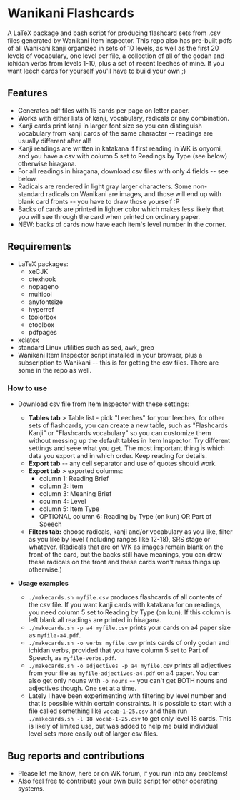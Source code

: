 # Wanikani Flashcards 

A LaTeX package and bash script for producing flashcard sets from .csv files generated by Wanikani Item inspector. This repo also has pre-built pdfs of all Wanikani kanji organized in sets of 10 levels, as well as the first 20 levels of vocabulary, one level per file, a collection of all of the godan and ichidan verbs from levels 1-10, plus a set of recent leeches of mine. If you want leech cards for yourself you'll have to build your own ;)

## Features

- Generates pdf files with 15 cards per page on letter paper.
- Works with either lists of kanji, vocabulary, radicals or any combination. 
- Kanji cards print kanji in larger font size so you can distinguish vocabulary from kanji cards of the same character -- readings are usually different after all!
- Kanji readings are written in katakana if first reading in WK is onyomi, and you have a csv with column 5 set to Readings by Type (see below) otherwise hiragana.
- For all readings in hiragana, download csv files with only 4 fields -- see below.
- Radicals are rendered in light gray larger characters. Some non-standard radicals on Wanikani are images, and those will end up with blank card fronts -- you have to draw those yourself :P
- Backs of cards are printed in lighter color which makes less likely that you will see through the card when printed on ordinary paper.
- NEW: backs of cards now have each item's level number in the corner.


## Requirements

- LaTeX packages:
  - xeCJK
  - ctexhook
  - nopageno
  - multicol
  - anyfontsize
  - hyperref
  - tcolorbox
  - etoolbox
  - pdfpages
- xelatex
- standard Linux utilities such as sed, awk, grep
- Wanikani Item Inspector script installed in your browser, plus a subscription to Wanikani -- this is for getting the csv files. There are some in the repo as well.

### How to use

- Download csv file from Item Inspector with these settings:
  - **Tables tab** > Table list - pick "Leeches" for your leeches, for other sets of flashcards, you can create a new table, such as "Flashcards Kanji" or "Flashcards vocabulary" so you can customize them without messing up the default tables in Item Inspector. Try different settings and seee what you get. The most important thing is which data you export and in which order. Keep reading for details.
  - **Export tab** -- any cell separator and use of quotes should work.
  - **Export tab** > exported columns:
    - column 1: Reading Brief
    - column 2: Item
    - column 3: Meaning Brief
    - coulmn 4: Level
    - column 5: Item Type
    - OPTIONAL column 6: Reading by Type (on kun) OR Part of Speech 
  - **Filters tab:** choose radicals, kanji and/or vocabulary as you like, filter as you like by level (including ranges like 12-18), SRS stage or whatever. (Radicals that are on WK as images remain blank on the front of the card, but the backs still have meanings, you can draw these radicals on the front and these cards won't mess things up otherwise.)

- **Usage examples**
  - `./makecards.sh myfile.csv` produces flashcards of all contents of the csv file. If you want kanji cards with katakana for on readings, you need column 5 set to Reading by Type (on kun). If this column is left blank all readings are printed in hiragana.
  - `./makecards.sh -p a4 myfile.csv` prints your cards on a4 paper size as `myfile-a4.pdf`.
  - `./makecards.sh -o verbs myfile.csv` prints cards of only godan and ichidan verbs, provided that you have column 5 set to Part of Speech, as `myfile-verbs.pdf`.
  - `./makecards.sh -o adjectives -p a4 myfile.csv` prints all adjectives from your file as `myfile-adjectives-a4.pdf` on a4 paper. You can also get only nouns with `-o nouns` -- you can't get BOTH nouns and adjectives though. One set at a time.
  - Lately I have been experimenting with filtering by level number and that is possible within certain constraints. It is possible to start with a file called something like `vocab-1-25.csv` and then run `./makecards.sh -l 18 vocab-1-25.csv` to get only level 18 cards. This is likely of limited use, but was added to help me build individual level sets more easily out of larger csv files. 

## Bug reports and contributions

- Please let me know, here or on WK forum, if you run into any problems!
- Also feel free to contribute your own build script for other operating systems.
